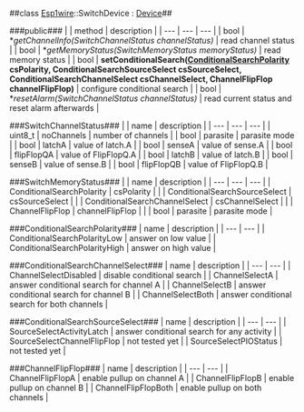 ##class [Esp1wire](./Esp1wire.md)::SwitchDevice : [Device](./Device.md)##

###public###
| | method | description |
| --- | --- | --- |
| bool | **getChannelInfo(SwitchChannelStatus *channelStatus)** | read channel status |
| bool | **getMemoryStatus(SwitchMemoryStatus *memoryStatus)** | read memory status |
| bool | **setConditionalSearch([ConditionalSearchPolarity](#conditionalsearchpolarity) csPolarity, ConditionalSearchSourceSelect csSourceSelect, ConditionalSearchChannelSelect csChannelSelect, ChannelFlipFlop channelFlipFlop)** | configure conditional search |
| bool | **resetAlarm(SwitchChannelStatus *channelStatus)** | read current status and reset alarm afterwards |

###SwitchChannelStatus###
| | name | description |
| --- | --- | --- |
| uint8_t | noChannels | number of channels |
| bool | parasite | parasite mode |
| bool | latchA | value of latch.A |
| bool | senseA | value of sense.A |
| bool | flipFlopQA | value of FlipFlopQ.A |
| bool | latchB | value of latch.B |
| bool | senseB | value of sense.B |
| bool | flipFlopQB | value of FlipFlopQ.B |

###SwitchMemoryStatus###
| | name | description |
| --- | --- | --- |
| ConditionalSearchPolarity | csPolarity | |
| ConditionalSearchSourceSelect | csSourceSelect | |
| ConditionalSearchChannelSelect | csChannelSelect | |
| ChannelFlipFlop | channelFlipFlop | |
| bool | parasite | parasite mode |

###ConditionalSearchPolarity###
| name | description |
| --- | --- |
| ConditionalSearchPolarityLow  | answer on low value |
| ConditionalSearchPolarityHigh | answer on high value |
      
###ConditionalSearchChannelSelect###
| name | description |
| --- | --- |
| ChannelSelectDisabled | disable conditional search |
| ChannelSelectA | answer conditional search for channel A |
| ChannelSelectB | answer conditional search for channel B |
| ChannelSelectBoth | answer conditional search for both channels |

###ConditionalSearchSourceSelect###
| name | description |
| --- | --- |
| SourceSelectActivityLatch | answer conditional search for any activity |
| SourceSelectChannelFlipFlop | not tested yet |
| SourceSelectPIOStatus | not tested yet |

###ChannelFlipFlop###
| name | description |
| --- | --- |
| ChannelFlipFlopA | enable pullup on channel A |
| ChannelFlipFlopB | enable pullup on channel B |
| ChannelFlipFlopBoth | enable pullup on both channels |
